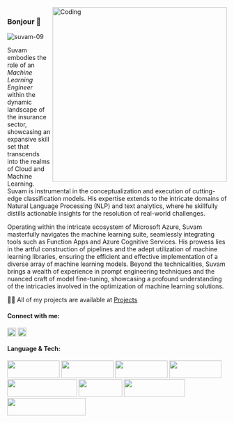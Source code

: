 <img align="right" alt="Coding" width="400" src="https://user-images.githubusercontent.com/102204260/192700068-98ad5312-13c4-49ba-bc0a-d3de1fb9d5fb.gif">

### Bonjour 👋

<p align="left"> <img src="https://komarev.com/ghpvc/?username=suvam-09&label=Profile%20views&color=C78DB6&style=flat" alt="suvam-09" /></p>

Suvam embodies the role of an _Machine Learning Engineer_ within the dynamic landscape of the insurance sector, showcasing an expansive skill set that transcends into the realms of Cloud and Machine Learning. Suvam is instrumental in the conceptualization and execution of cutting-edge classification models. His expertise extends to the intricate domains of Natural Language Processing (NLP) and text analytics, where he skillfully distills actionable insights for the resolution of real-world challenges.

Operating within the intricate ecosystem of Microsoft Azure, Suvam masterfully navigates the machine learning suite, seamlessly integrating tools such as Function Apps and Azure Cognitive Services. His prowess lies in the artful construction of pipelines and the adept utilization of machine learning libraries, ensuring the efficient and effective implementation of a diverse array of machine learning models. Beyond the technicalities, Suvam brings a wealth of experience in prompt engineering techniques and the nuanced craft of model fine-tuning, showcasing a profound understanding of the intricacies involved in the optimization of machine learning solutions.

👨‍💻 All of my projects are available at [Projects](https://github.com/suvam-09?tab=repositories)

<h4 align="left">Connect with me:</h4>
<p align="left">
<a href="https://www.linkedin.com/in/suvam-paswan/" target="blank"><img align="center" src="https://cdn.jsdelivr.net/npm/simple-icons@3.0.1/icons/linkedin.svg" alt="suvam-09" height="20" width="20" /></a>
<a href="suvam.kumar@yahoo.com" target="blank"><img align="center" src="https://cdn.jsdelivr.net/npm/simple-icons@3.0.1/icons/gmail.svg" alt="suvam-09" height="20" width="20" /></a>

<h4 align="left">Language & Tech:</h4>
<p>
<img src="https://img.shields.io/badge/Python-00659C?style=for-the-badge&logo=python&logoColor=white" width="120px" height="40px"/>
<img src="https://img.shields.io/badge/Jupyter-E34F26?style=for-the-badge&logo=jupyter&logoColor=white" width="120px" height="40px"/> 
<img src="https://img.shields.io/badge/Pandas-372745?style=for-the-badge&logo=pandas&logoColor=white" width="120px" height="40px"/>
<img src="https://img.shields.io/badge/NumPy-00C0F0?style=for-the-badge&logo=numpy&logoColor=white" width="120px" height="40px"/>
<img src="https://img.shields.io/badge/Scikit-Learn-E69C43?style=for-the-badge&logo=scikitlearn&logoColor=white" width="160px" height="40px"/>
<img src="https://img.shields.io/badge/Keras-D9001D?style=for-the-badge&logo=keras&logoColor=white" width="100px" height="40px"/>
<img src="https://img.shields.io/badge/TensorFlow-FFAE00?style=for-the-badge&logo=tensorflow&logoColor=white" width="140px" height="40px"/> 
<img src="https://img.shields.io/badge/Microsoft Azure-0079BF?style=for-the-badge&logo=microsoftazure&logoColor=white" width="180px" height="40px"/>
</p>
